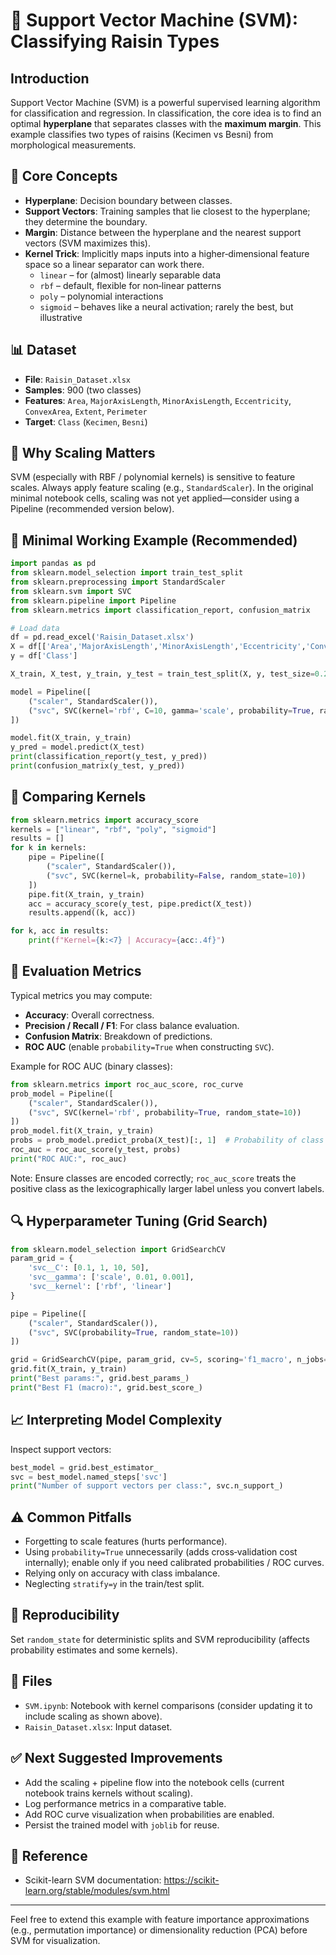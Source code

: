 # 🍇 Support Vector Machine (SVM): Classifying Raisin Types

## Introduction

Support Vector Machine (SVM) is a powerful supervised learning algorithm for classification and regression. In classification, the core idea is to find an optimal **hyperplane** that separates classes with the **maximum margin**. This example classifies two types of raisins (Kecimen vs Besni) from morphological measurements.

## 🧠 Core Concepts

- **Hyperplane**: Decision boundary between classes.
- **Support Vectors**: Training samples that lie closest to the hyperplane; they determine the boundary.
- **Margin**: Distance between the hyperplane and the nearest support vectors (SVM maximizes this).
- **Kernel Trick**: Implicitly maps inputs into a higher‑dimensional feature space so a linear separator can work there.
  - `linear` – for (almost) linearly separable data
  - `rbf` – default, flexible for non‑linear patterns
  - `poly` – polynomial interactions
  - `sigmoid` – behaves like a neural activation; rarely the best, but illustrative

## 📊 Dataset

- **File**: `Raisin_Dataset.xlsx`
- **Samples**: 900 (two classes)
- **Features**: `Area`, `MajorAxisLength`, `MinorAxisLength`, `Eccentricity`, `ConvexArea`, `Extent`, `Perimeter`
- **Target**: `Class` (`Kecimen`, `Besni`)

## 🔧 Why Scaling Matters
SVM (especially with RBF / polynomial kernels) is sensitive to feature scales. Always apply feature scaling (e.g., `StandardScaler`). In the original minimal notebook cells, scaling was not yet applied—consider using a Pipeline (recommended version below).

## 🚀 Minimal Working Example (Recommended)
```python
import pandas as pd
from sklearn.model_selection import train_test_split
from sklearn.preprocessing import StandardScaler
from sklearn.svm import SVC
from sklearn.pipeline import Pipeline
from sklearn.metrics import classification_report, confusion_matrix

# Load data
df = pd.read_excel('Raisin_Dataset.xlsx')
X = df[['Area','MajorAxisLength','MinorAxisLength','Eccentricity','ConvexArea','Extent','Perimeter']]
y = df['Class']

X_train, X_test, y_train, y_test = train_test_split(X, y, test_size=0.2, random_state=10, stratify=y)

model = Pipeline([
    ("scaler", StandardScaler()),
    ("svc", SVC(kernel='rbf', C=10, gamma='scale', probability=True, random_state=10))
])

model.fit(X_train, y_train)
y_pred = model.predict(X_test)
print(classification_report(y_test, y_pred))
print(confusion_matrix(y_test, y_pred))
```

## 🔁 Comparing Kernels
```python
from sklearn.metrics import accuracy_score
kernels = ["linear", "rbf", "poly", "sigmoid"]
results = []
for k in kernels:
    pipe = Pipeline([
        ("scaler", StandardScaler()),
        ("svc", SVC(kernel=k, probability=False, random_state=10))
    ])
    pipe.fit(X_train, y_train)
    acc = accuracy_score(y_test, pipe.predict(X_test))
    results.append((k, acc))

for k, acc in results:
    print(f"Kernel={k:<7} | Accuracy={acc:.4f}")
```

## 🎯 Evaluation Metrics
Typical metrics you may compute:
- **Accuracy**: Overall correctness.
- **Precision / Recall / F1**: For class balance evaluation.
- **Confusion Matrix**: Breakdown of predictions.
- **ROC AUC** (enable `probability=True` when constructing `SVC`).

Example for ROC AUC (binary classes):
```python
from sklearn.metrics import roc_auc_score, roc_curve
prob_model = Pipeline([
    ("scaler", StandardScaler()),
    ("svc", SVC(kernel='rbf', probability=True, random_state=10))
])
prob_model.fit(X_train, y_train)
probs = prob_model.predict_proba(X_test)[:, 1]  # Probability of class (alphabetically second label)
roc_auc = roc_auc_score(y_test, probs)
print("ROC AUC:", roc_auc)
```
Note: Ensure classes are encoded correctly; `roc_auc_score` treats the positive class as the lexicographically larger label unless you convert labels.

## 🔍 Hyperparameter Tuning (Grid Search)
```python
from sklearn.model_selection import GridSearchCV
param_grid = {
    'svc__C': [0.1, 1, 10, 50],
    'svc__gamma': ['scale', 0.01, 0.001],
    'svc__kernel': ['rbf', 'linear']
}

pipe = Pipeline([
    ("scaler", StandardScaler()),
    ("svc", SVC(probability=True, random_state=10))
])

grid = GridSearchCV(pipe, param_grid, cv=5, scoring='f1_macro', n_jobs=-1)
grid.fit(X_train, y_train)
print("Best params:", grid.best_params_)
print("Best F1 (macro):", grid.best_score_)
```

## 📈 Interpreting Model Complexity
Inspect support vectors:
```python
best_model = grid.best_estimator_
svc = best_model.named_steps['svc']
print("Number of support vectors per class:", svc.n_support_)
```

## ⚠️ Common Pitfalls
- Forgetting to scale features (hurts performance).
- Using `probability=True` unnecessarily (adds cross‑validation cost internally); enable only if you need calibrated probabilities / ROC curves.
- Relying only on accuracy with class imbalance.
- Neglecting `stratify=y` in the train/test split.

## 🧪 Reproducibility
Set `random_state` for deterministic splits and SVM reproducibility (affects probability estimates and some kernels).

## 📂 Files
- `SVM.ipynb`: Notebook with kernel comparisons (consider updating it to include scaling as shown above).
- `Raisin_Dataset.xlsx`: Input dataset.

## ✅ Next Suggested Improvements
- Add the scaling + pipeline flow into the notebook cells (current notebook trains kernels without scaling).
- Log performance metrics in a comparative table.
- Add ROC curve visualization when probabilities are enabled.
- Persist the trained model with `joblib` for reuse.

## 📎 Reference
- Scikit-learn SVM documentation: https://scikit-learn.org/stable/modules/svm.html

---
Feel free to extend this example with feature importance approximations (e.g., permutation importance) or dimensionality reduction (PCA) before SVM for visualization.
